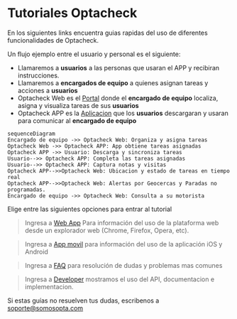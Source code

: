 # Tutoriales Optacheck

En los siguientes links encuentra  guias rapidas del uso de diferentes funcionalidades de Optacheck. 

Un flujo ejemplo entre el usuario y personal es el siguiente:

 - Llamaremos a **usuarios** a las personas que usaran el APP y recibiran instrucciones. 
 - Llamaremos a **encargados de equipo** a quienes asignan tareas y acciones a **usuarios**
 - Optacheck Web es el [Portal](https://optacheck.com/welcome/) donde el **encargado de equipo** localiza, asigna y visualiza tareas de sus **usuarios**
 - Optacheck APP es la [Aplicacion](https://play.google.com/store/apps/details?id=com.optagonal.optacheck) que los **usuarios** descargaran y usaran para comunicar al **encargado de equipo** 

```mermaid
sequenceDiagram
Encargado de equipo ->> Optacheck Web: Organiza y asigna tareas
Optacheck Web ->> Optacheck APP: App obtiene tareas asignadas
Optacheck APP ->> Usuario: Descarga y sincroniza tareas
Usuario-->> Optacheck APP: Completa las tareas asignadas 
Usuario-->> Optacheck APP: Captura notas y visitas
Optacheck APP-->>Optacheck Web: Ubicacion y estado de tareas en tiempo real
Optacheck APP-->>Optacheck Web: Alertas por Geocercas y Paradas no programadas.
Encargado de equipo ->> Optacheck Web: Consulta a su motorista 
```

Elige entre las siguientes opciones para entrar al tutorial
> Ingresa a [Web App](/v1/web-app/) Para información del uso de la plataforma web desde un explorador web (Chrome, Firefox, Opera, etc). 

> Ingresa a [App movil](/v1/app-movil/) para información del uso de la aplicación iOS y Android

> Ingresa a [FAQ](/v1/faq/) para resolución de dudas y problemas mas comunes 

> Ingresa a [Developer](/v1/developer/) mostramos el uso del API, documentacion e implementacion. 


Si estas guías no resuelven tus dudas, escribenos a soporte@somosopta.com 

<!--stackedit_data:
eyJoaXN0b3J5IjpbMjAxNjYwNjIxOSwzNzA0MzQ4NzcsLTEyMT
c2ODA0NDYsLTIwNzAzNTQ2NzIsMTI2NDE1NTAzMV19
-->